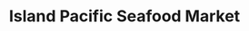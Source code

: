 ---
title: "Island Pacific Seafood Market"
url: /elk-grove/island-pacific-seafood-market/
shop: supermarket
---